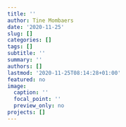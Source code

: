 ```yaml
---
title: ''
author: Tine Mombaers
date: '2020-11-25'
slug: []
categories: []
tags: []
subtitle: ''
summary: ''
authors: []
lastmod: '2020-11-25T08:14:28+01:00'
featured: no
image:
  caption: ''
  focal_point: ''
  preview_only: no
projects: []
---
```

